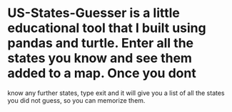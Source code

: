 # US-States-Guesser is a little educational tool that I built using pandas and turtle. Enter all the states you know and see them added to a map. Once you dont
know any further states, type exit and it will give you a list of all the states you did not guess, so you can memorize them.
